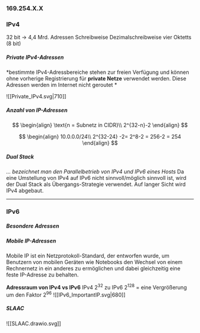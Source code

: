 ### 169.254.X.X
### IPv4
32 bit -> 4,4 Mrd. Adressen
Schreibweise Dezimalschreibweise vier Oktetts (8 bit)


##### Private IPv4-Adressen
*bestimmte IPv4-Adressbereiche stehen zur freien Verfügung und können ohne vorherige Registrierung für **private Netze** verwendet werden.
Diese Adressen werden im Internet nicht geroutet *

![[Private_IPv4.svg|710]]

##### Anzahl von IP-Adressen 
$$
\begin{align} 
\text{n = Subnetz in CIDR}\\
2^{32-n}-2
\end{align}
$$

$$
\begin{align} 
10.0.0.0/24\\
2^{32-24} -2= 2^8-2 = 256-2 = 254
\end{align} 
$$
##### Dual Stack
*... bezeichnet man den Parallelbetrieb von IPv4 und IPv6 eines Hosts*
Da eine Umstellung von IPv4 auf IPv6 nicht sinnvoll/möglich sinnvoll ist, wird der Dual Stack als Übergangs-Strategie verwendet. Auf langer Sicht wird IPv4 abgebaut.


---
### IPv6
##### Besondere Adressen

##### Mobile IP-Adressen
Mobile IP ist ein Netzprotokoll-Standard, der entworfen wurde, um Benutzern von mobilen Geräten wie Notebooks den Wechsel von einem Rechnernetz in ein anderes zu ermöglichen und dabei gleichzeitig eine feste IP-Adresse zu behalten. 

**Adressraum von IPv4 vs IPv6**
IPv4 2<sup>32</sup> zu IPv6 2<sup>128</sup> = eine Vergrößerung um den Faktor 2<sup>96</sup>
![[IPv6_ImportantIP.svg|680]]

##### SLAAC
![[SLAAC.drawio.svg]]
